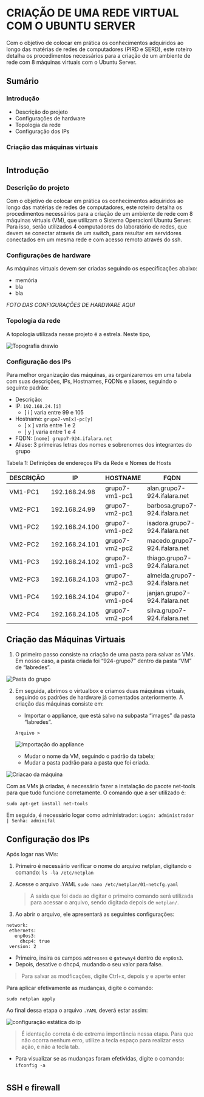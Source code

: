 # CRIAÇÃO DE UMA REDE VIRTUAL COM O UBUNTU SERVER

Com o objetivo de colocar em prática os conhecimentos adquiridos ao longo das matérias de redes de computadores (PIRD e SERD), este roteiro detalha os procedimentos necessários para a criação de um ambiente de rede com 8 máquinas virtuais com o Ubuntu Server. 

## Sumário

### Introdução
* Descrição do projeto
* Configurações de hardware
* Topologia da rede
* Configuração dos IPs

### Criação das máquinas virtuais

#

## Introdução

### Descrição do projeto

Com o objetivo de colocar em prática os conhecimentos adquiridos ao longo das matérias de redes de computadores, este roteiro detalha os procedimentos necessários para a criação de um ambiente de rede com 8 máquinas virtuais (VM), que utilizam o Sistema Operacionl Ubuntu Server. Para isso, serão utilizados 4 computadores do laboratório de redes, que devem se conectar através de um switch, para resultar em servidores conectados em um mesma rede e com acesso remoto através do ssh.

### Configurações de hardware		

As máquinas virtuais devem ser criadas seguindo os especificações abaixo:
* memória
* bla
* bla

*FOTO DAS CONFIGURAÇÕES DE HARDWARE AQUI*

### Topologia da rede

 A topologia utilizada nesse projeto é a estrela. Neste tipo, 
 
 
 
 ![Topografia drawio](https://user-images.githubusercontent.com/88728695/187520442-13669a17-05a3-4130-8b4a-03c7406bc523.png)

 

### Configuração dos IPs

Para melhor organização das máquinas, as organizaremos em uma tabela com suas descrições, IPs, Hostnames, FQDNs e aliases, seguindo o seguinte padrão:
- Descrição:
- IP: ` 192.168.24.[i] `
  - [ i ] varia entre 99 e 105
- Hostname: `grupo7-vm[x]-pc[y]` 
  - [ x ] varia entre 1 e 2
  - [ y ] varia entre 1 e 4 
- FQDN: `[nome] grupo7-924.ifalara.net`
- Aliase: 3 primeiras letras dos nomes e sobrenomes dos integrantes do grupo

Tabela 1: Definições de endereços IPs da Rede e Nomes de Hosts

|  DESCRIÇÃO       |       IP        |      HOSTNAME     |          FQDN                      |     ALIASE       |
|------------------|-----------------|-------------------|------------------------------------|------------------|
| VM1-PC1          | 192.168.24.98   |   grupo7-vm1-pc1  | alan.grupo7-924.ifalara.net        | ala              |               
| VM2-PC1          | 192.168.24.99   |   grupo7-vm2-pc1  | barbosa.grupo7-924.ifalara.net     | bab              |
| VM1-PC2          | 192.168.24.100  |   grupo7-vm1-pc2  | isadora.grupo7-924.ifalara.net     | isa              |                
| VM2-PC2          | 192.168.24.101  |   grupo7-vm2-pc2  | macedo.grupo7-924.ifalara.net      | mac              |
| VM1-PC3          | 192.168.24.102  |   grupo7-vm1-pc3  | thiago.grupo7-924.ifalara.net      | thi              |
| VM2-PC3          | 192.168.24.103  |   grupo7-vm2-pc3  | almeida.grupo7-924.ifalara.net     | alm              |
| VM1-PC4          | 192.168.24.104  |   grupo7-vm1-pc4  | janjan.grupo7-924.ifalara.net      | jan              |
| VM2-PC4          | 192.168.24.105  |   grupo7-vm2-pc4  | silva.grupo7-924.ifalara.net       | sil              |

## Criação das Máquinas Virtuais

1. O primeiro passo consiste na criação de uma pasta para salvar as VMs. Em nosso caso, a pasta criada foi “924-grupo7” dentro da pasta “VM” de “labredes”.

![Pasta do grupo](https://user-images.githubusercontent.com/88728695/187516969-d07a7ae3-c672-49a4-b56b-f244c3f3ed1e.png)

2. Em seguida, abrimos o virtualbox e criamos duas máquinas virtuais, seguindo os padrões de hardware já comentados anteriormente.  A criação das máquinas consiste em:
    - Importar o appliance, que está salvo na subpasta “images” da pasta “labredes”.
     
    `Arquivo >  `
    
    ![Importação do appliance](https://user-images.githubusercontent.com/88728695/187517914-f256b80f-16e3-4021-bf60-3b6546bc845f.png)

    - Mudar o nome da VM, seguindo o padrão da tabela;
    - Mudar a pasta padrão para a pasta que foi criada.

![Criacao da máquina](https://user-images.githubusercontent.com/88728695/187518320-0aac1e6c-1f86-4c28-9aa0-59d57b5a9684.png)

Com as VMs já criadas, é necessário fazer a instalação do pacote net-tools para que tudo funcione corretamente. O comando que a ser utilizado é:

`sudo apt-get install net-tools`

Em seguida, é necessário logar como administrador:
` Login: administrador
| Senha: adminifal `

## Configuração dos IPs

Após logar nas VMs:

1. Primeiro é necessário verificar o nome do arquivo netplan, digitando o comando:
`ls -la /etc/netplan`
  
2. Acesse o arquivo .YAML
`sudo nano /etc/netplan/01-netcfg.yaml`
   >A saída que foi dada ao digitar o primeiro comando será utilizada para acessar o arquivo, sendo digitada depois de `netplan/`.

3. Ao abrir o arquivo, ele apresentará as seguintes configurações:
 
 ```shell
network:
  ethernets:
    enp0os3:
      dhcp4: true
  version: 2
```
   - Primeiro, insira os campos `addresses` e `gateway4` dentro de `enp0os3`.
   - Depois, desative o dhcp4, mudando o seu valor para false.
  >Para salvar as modficações, digite Ctrl+x, depois y e aperte enter

Para aplicar efetivamente as mudanças, digite o comando:

`sudo netplan apply`

Ao final dessa etapa o arquivo `.YAML` deverá estar assim:

![configuração estática do ip](https://user-images.githubusercontent.com/88728695/187564956-a75ee26a-fc85-4cc9-9d14-d8bd1f335352.png)

>É identação correta é de extrema importância nessa etapa. Para que não ocorra nenhum erro, utilize a tecla espaço para realizar essa ação, e não a tecla tab.

* Para visualizar se as mudanças foram efetividas, digite o comando:
`ifconfig -a`

#
## SSH e firewall

